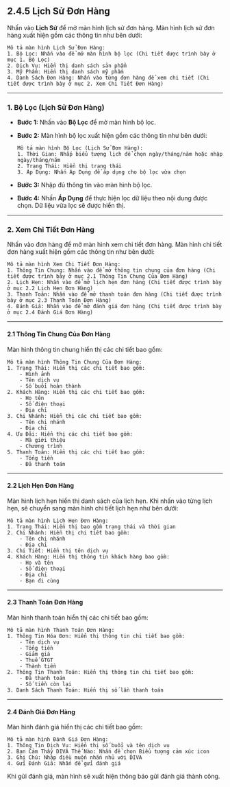 ## 2.4.5 Lịch Sử Đơn Hàng

Nhấn vào **Lịch Sử** để mở màn hình lịch sử đơn hàng. Màn hình lịch sử đơn hàng xuất hiện gồm các thông tin như bên dưới:

```
Mô tả màn hình Lịch Sử Đơn Hàng:
1. Bộ Lọc: Nhấn vào để mở màn hình bộ lọc (Chi tiết được trình bày ở mục 1. Bộ Lọc)
2. Dịch Vụ: Hiển thị danh sách sản phẩm
3. Mỹ Phẩm: Hiển thị danh sách mỹ phẩm
4. Danh Sách Đơn Hàng: Nhấn vào từng đơn hàng để xem chi tiết (Chi tiết được trình bày ở mục 2. Xem Chi Tiết Đơn Hàng)
```

---

### 1. Bộ Lọc (Lịch Sử Đơn Hàng)

- **Bước 1:** Nhấn vào **Bộ Lọc** để mở màn hình bộ lọc.
- **Bước 2:** Màn hình bộ lọc xuất hiện gồm các thông tin như bên dưới:

  ```
  Mô tả màn hình Bộ Lọc (Lịch Sử Đơn Hàng):
  1. Thời Gian: Nhấp biểu tượng lịch để chọn ngày/tháng/năm hoặc nhập ngày/tháng/năm
  2. Trạng Thái: Hiển thị trạng thái
  3. Áp Dụng: Nhấn Áp Dụng để áp dụng cho bộ lọc vừa chọn
  ```

- **Bước 3:** Nhập đủ thông tin vào màn hình bộ lọc.
- **Bước 4:** Nhấn **Áp Dụng** để thực hiện lọc dữ liệu theo nội dung được chọn. Dữ liệu vừa lọc sẽ được hiển thị.

---

### 2. Xem Chi Tiết Đơn Hàng

Nhấn vào đơn hàng để mở màn hình xem chi tiết đơn hàng. Màn hình chi tiết đơn hàng xuất hiện gồm các thông tin như bên dưới:

```
Mô tả màn hình Xem Chi Tiết Đơn Hàng:
1. Thông Tin Chung: Nhấn vào để mở thông tin chung của đơn hàng (Chi tiết được trình bày ở mục 2.1 Thông Tin Chung Của Đơn Hàng)
2. Lịch Hẹn: Nhấn vào để mở lịch hẹn đơn hàng (Chi tiết được trình bày ở mục 2.2 Lịch Hẹn Đơn Hàng)
3. Thanh Toán: Nhấn vào để mở thanh toán đơn hàng (Chi tiết được trình bày ở mục 2.3 Thanh Toán Đơn Hàng)
4. Đánh Giá: Nhấn vào để mở đánh giá đơn hàng (Chi tiết được trình bày ở mục 2.4 Đánh Giá Đơn Hàng)
```

---

#### 2.1 Thông Tin Chung Của Đơn Hàng

Màn hình thông tin chung hiển thị các chi tiết bao gồm:

```
Mô tả màn hình Thông Tin Chung Của Đơn Hàng:
1. Trạng Thái: Hiển thị các chi tiết bao gồm:
    - Hình ảnh
    - Tên dịch vụ
    - Số buổi hoàn thành
2. Khách Hàng: Hiển thị các chi tiết bao gồm:
    - Họ tên
    - Số điện thoại
    - Địa chỉ
3. Chi Nhánh: Hiển thị các chi tiết bao gồm:
    - Tên chi nhánh
    - Địa chỉ
4. Ưu Đãi: Hiển thị các chi tiết bao gồm:
    - Mã giới thiệu
    - Chương trình
5. Thanh Toán: Hiển thị các chi tiết bao gồm:
    - Tổng tiền
    - Đã thanh toán
```

---

#### 2.2 Lịch Hẹn Đơn Hàng

Màn hình lịch hẹn hiển thị danh sách của lịch hẹn. Khi nhấn vào từng lịch hẹn, sẽ chuyển sang màn hình chi tiết lịch hẹn như bên dưới:

```
Mô tả màn hình Lịch Hẹn Đơn Hàng:
1. Trạng Thái: Hiển thị bao gồm trạng thái và thời gian
2. Chi Nhánh: Hiển thị chi tiết bao gồm:
    - Tên chi nhánh
    - Địa chỉ
3. Chi Tiết: Hiển thị tên dịch vụ
4. Khách Hàng: Hiển thị thông tin khách hàng bao gồm:
    - Họ và tên
    - Số điện thoại
    - Địa chỉ
    - Bạn đi cùng
```

---

#### 2.3 Thanh Toán Đơn Hàng

Màn hình thanh toán hiển thị các chi tiết bao gồm:

```
Mô tả màn hình Thanh Toán Đơn Hàng:
1. Thông Tin Hóa Đơn: Hiển thị thông tin chi tiết bao gồm:
    - Tên dịch vụ
    - Tổng tiền
    - Giảm giá
    - Thuế GTGT
    - Thành tiền
2. Thông Tin Thanh Toán: Hiển thị thông tin chi tiết bao gồm:
    - Đã thanh toán
    - Số tiền còn lại
3. Danh Sách Thanh Toán: Hiển thị số lần thanh toán
```

---

#### 2.4 Đánh Giá Đơn Hàng

Màn hình đánh giá hiển thị các chi tiết bao gồm:

```
Mô tả màn hình Đánh Giá Đơn Hàng:
1. Thông Tin Dịch Vụ: Hiển thị số buổi và tên dịch vụ
2. Bạn Cảm Thấy DIVA Thế Nào: Nhấn để chọn Biểu tượng cảm xúc icon
3. Ghi Chú: Nhập điều muốn nhắn nhủ với DIVA
4. Gửi Đánh Giá: Nhấn để gửi đánh giá
```

Khi gửi đánh giá, màn hình sẽ xuất hiện thông báo gửi đánh giá thành công.
